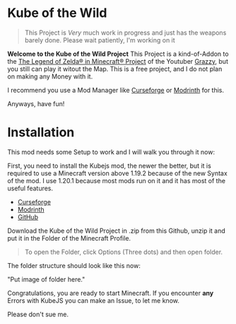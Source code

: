 # Kube of the Wild

> This Project is _Very_ much work in progress and just has the weapons barely done. Please wait patiently, I'm working on it

**Welcome to the Kube of the Wild Project** 
This Project is a kind-of-Addon to the [The Legend of Zelda® in Minecraft® Project](https://m.youtube.com/watch?v=lmdl2Wu7PO0) of the Youtuber [Grazzy](https://www.youtube.com/grazzyy), but you still can play it witout the Map. This is a free project, and I do not plan on making any Money with it.

I recommend you use a Mod Manager like [Curseforge](https://www.curseforge.com/download/app) or [Modrinth](https://modrinth.com/app) for this.

Anyways, have fun!

# Installation

This mod needs some Setup to work and I will walk you through it now:

First, you need to install the Kubejs mod, the newer the better, but it is required to use a Minecraft version above 1.19.2 because of the new Syntax of the mod. I use 1.20.1 because most mods run on it and it has most of the useful features.

* [Curseforge](https://www.curseforge.com/minecraft/mc-mods/kubejs)
* [Modrinth](https://modrinth.com/mod/kubejs/versions)
* [GitHub](https://github.com/KubeJS-Mods/KubeJS)

Download the Kube of the Wild Project in .zip from this Github, unzip it and put it in the Folder of the Minecraft Profile. 

>To open the Folder, click Options (Three dots) and then open folder.

The folder structure should look like this now: 

"Put image of folder here."

Congratulations, you are ready to start Minecraft.
If you encounter __any__ Errors with KubeJS you can make an Issue, to let me know.

Please don't sue me. 
